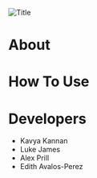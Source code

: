 ![Title](https://github.com/edith-avalos/Practice-game/assets/36271826/6532e07d-8531-4e0d-b8ee-e27c057ecfd2)


# About

# How To Use

# Developers

+ Kavya Kannan
+ Luke James
+ Alex Prill
+ Edith Avalos-Perez

